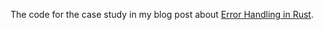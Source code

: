The code for the case study in my blog post about
[Error Handling in Rust](http://blog.burntsushi.net/rust-error-handling).

